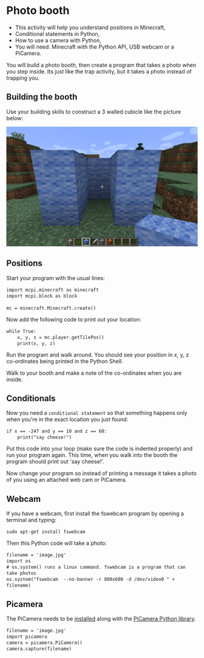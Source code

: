 # Photo booth

* This activity will help you understand positions in Minecraft,
* Conditional statements in Python,
* How to use a camera with Python,
* You will need: Minecraft with the Python API, USB webcam or a PiCamera.

You will build a photo booth, then create a program that takes a photo when you
step inside. Its just like the trap activity, but it takes a photo instead of
trapping you.

## Building the booth

Use your building skills to construct a 3 walled cubicle like the picture below:

![booth](booth.png)

## Positions

Start your program with the usual lines:

~~~ { .python }
import mcpi.minecraft as minecraft
import mcpi.block as block

mc = minecraft.Minecraft.create()
~~~

Now add the following code to print out your location:

~~~ { .python }
while True:
	x, y, z = mc.player.getTilePos()
    print(x, y, z)
~~~

Run the program and walk around. You should see your position in x, y, z
co-ordinates being printed in the Python Shell.

Walk to your booth and make a note of the co-ordinates when you are inside.

## Conditionals

Now you need a `conditional statement` so that something happens only when
you're in the exact location you just found:

~~~ { .python }
if x == -247 and y == 10 and z == 60:
    print("say cheese!")
~~~

Put this code into your loop (make sure the code is indented properly) and run
your program again. This time, when you walk into the booth the program should
print out 'say cheese!'.

Now change your program so instead of printing a message it takes a photo of you using an attached web cam or PiCamera.

## Webcam

If you have a webcam, first install the fswebcam program by opening a terminal and typing:

    sudo apt-get install fswebcam

Then this Python code will take a photo:

~~~ { .python }
filename = 'image.jpg'
import os
# os.system() runs a linux command. fswebcam is a program that can take photos
os.system("fswebcam  --no-banner -r 800x600 -d /dev/video0 " + filename)
~~~

## Picamera

The PiCamera needs to be [installed](https://www.raspberrypi.org/help/camera-module-setup/) along with the [PiCamera Python library](https://www.raspberrypi.org/documentation/usage/camera/python/README.md).

~~~ { .python }
filename = 'image.jpg'
import picamera
camera = picamera.PiCamera()
camera.capture(filename)
~~~
